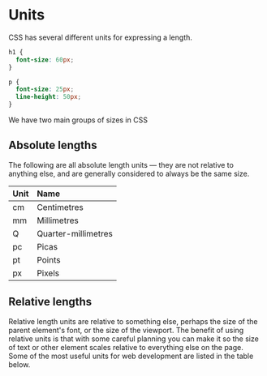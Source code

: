 # Units

CSS has several different units for expressing a length.

```css
h1 {
  font-size: 60px;
}

p {
  font-size: 25px;
  line-height: 50px;
}
```

We have two main groups of sizes in CSS

## Absolute lengths

The following are all absolute length units — they are not relative to anything else, and are generally considered to always be the same size.

| Unit | Name |
| :--- | :--- |
| cm | Centimetres |
| mm | Millimetres |
| Q | Quarter-millimetres |
| pc | Picas |
| pt | Points |
| px | Pixels |

## Relative lengths

Relative length units are relative to something else, perhaps the size of the parent element's font, or the size of the viewport. The benefit of using relative units is that with some careful planning you can make it so the size of text or other element scales relative to everything else on the page. Some of the most useful units for web development are listed in the table below.

